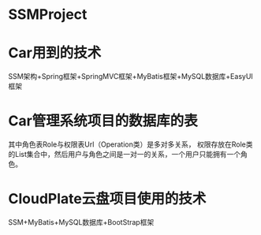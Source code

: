 # SSMProject
# Car用到的技术
SSM架构+Spring框架+SpringMVC框架+MyBatis框架+MySQL数据库+EasyUI框架
# Car管理系统项目的数据库的表
其中角色表Role与权限表Url（Operation类）是多对多关系，
权限存放在Role类的List集合中，然后用户与角色之间是一对一的关系，一个用户只能拥有一个角色。
# CloudPlate云盘项目使用的技术
SSM+MyBatis+MySQL数据库+BootStrap框架
